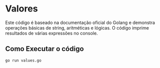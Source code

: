 # Valores

Este código é baseado na documentação oficial do Golang e demonstra operações básicas de string, aritméticas e lógicas. O código imprime resultados de várias expressões no console.


## Como Executar o código

```bash
go run values.go
```
